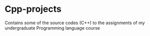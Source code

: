 # Cpp-projects
Contains some of the source codes (C++) to the assignments of my undergraduate Programming language course 
